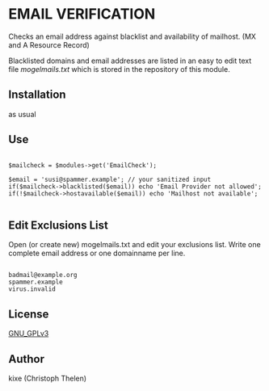 EMAIL VERIFICATION
===================

Checks an email address against blacklist and availability of mailhost. (MX and A Resource Record)

Blacklisted domains and email addresses are listed in an easy to edit text file *mogelmails.txt* which is stored in the repository of this module.

## Installation
as usual

## Use

```

$mailcheck = $modules->get('EmailCheck');

$email = 'susi@spammer.example'; // your sanitized input
if($mailcheck->blacklisted($email)) echo 'Email Provider not allowed';
if(!$mailcheck->hostavailable($email)) echo 'Mailhost not available';


```

## Edit Exclusions List
Open (or create new) mogelmails.txt and edit your exclusions list.
Write one complete email address or one domainname per line.

```

badmail@example.org
spammer.example
virus.invalid

```

## License
[GNU_GPLv3](http://www.gnu.org/licenses/gpl-3.0.html)

## Author
kixe (Christoph Thelen)
